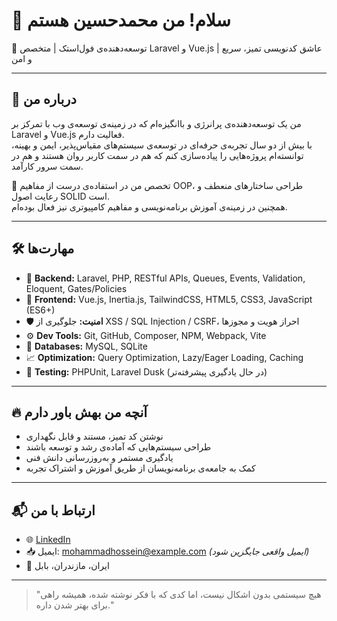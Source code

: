 # 👋 سلام! من محمدحسین هستم

🎯 توسعه‌دهنده‌ی فول‌استک | متخصص Laravel و Vue.js | عاشق کدنویسی تمیز، سریع و امن

---

## 🧠 درباره من

من یک توسعه‌دهنده‌ی پرانرژی و باانگیزه‌ام که در زمینه‌ی توسعه‌ی وب با تمرکز بر Laravel و Vue.js فعالیت دارم.  
با بیش از دو سال تجربه‌ی حرفه‌ای در توسعه‌ی سیستم‌های مقیاس‌پذیر، ایمن و بهینه، توانسته‌ام پروژه‌هایی را پیاده‌سازی کنم که هم در سمت کاربر روان هستند و هم در سمت سرور کارآمد.

📌 تخصص من در استفاده‌ی درست از مفاهیم OOP، طراحی ساختارهای منعطف و رعایت اصول SOLID است.  
همچنین در زمینه‌ی آموزش برنامه‌نویسی و مفاهیم کامپیوتری نیز فعال بوده‌ام.

---

## 🛠 مهارت‌ها

- 🔧 **Backend:** Laravel, PHP, RESTful APIs, Queues, Events, Validation, Eloquent, Gates/Policies
- 🧩 **Frontend:** Vue.js, Inertia.js, TailwindCSS, HTML5, CSS3, JavaScript (ES6+)
- 🛡 **امنیت:** جلوگیری از XSS / SQL Injection / CSRF، احراز هویت و مجوز‌ها
- ⚙️ **Dev Tools:** Git, GitHub, Composer, NPM, Webpack, Vite
- 💾 **Databases:** MySQL, SQLite
- 📈 **Optimization:** Query Optimization, Lazy/Eager Loading, Caching
- 🧪 **Testing:** PHPUnit, Laravel Dusk (در حال یادگیری پیشرفته‌تر)

---

## 🔥 آنچه من بهش باور دارم

- نوشتن کد تمیز، مستند و قابل نگهداری
- طراحی سیستم‌هایی که آماده‌ی رشد و توسعه باشند
- یادگیری مستمر و به‌روزرسانی دانش فنی
- کمک به جامعه‌ی برنامه‌نویسان از طریق آموزش و اشتراک تجربه

---

## 📬 ارتباط با من

- 🌐 [LinkedIn](https://ir.linkedin.com/in/mohammad-hossein-azizi-788b4a292)
- 📥 ایمیل: [mohammadhossein@example.com](mailto:mohammadhossein@example.com) *(ایمیل واقعی جایگزین شود)*
- 📍 ایران، مازندران، بابل

---

> "هیچ سیستمی بدون اشکال نیست، اما کدی که با فکر نوشته شده، همیشه راهی برای بهتر شدن داره."

